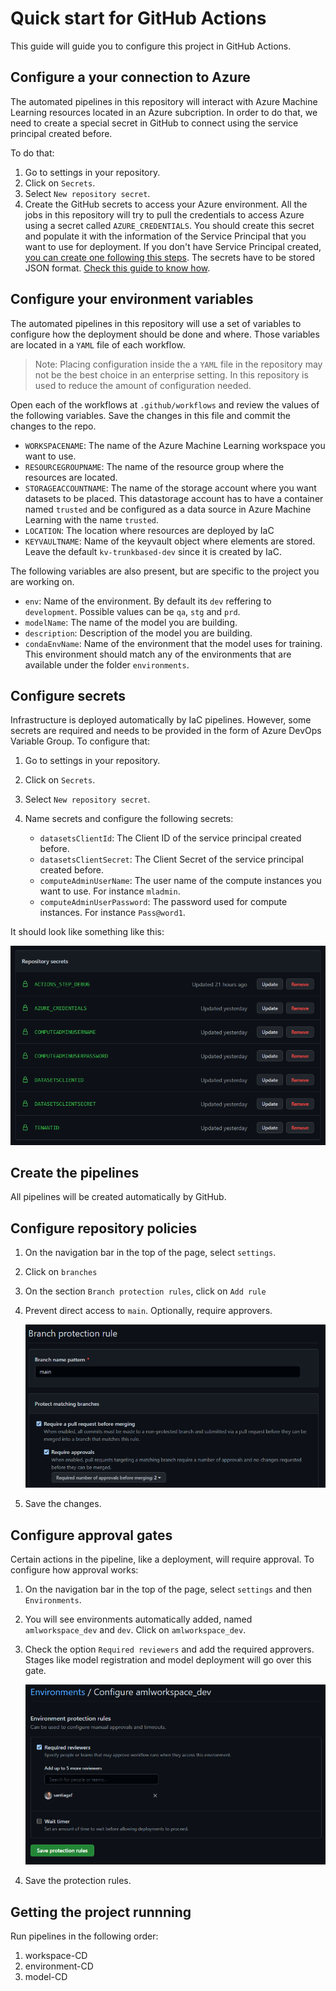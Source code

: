# Quick start for GitHub Actions

This guide will guide you to configure this project in GitHub Actions.

## Configure a your connection to Azure

The automated pipelines in this repository will interact with Azure Machine Learning resources located in an Azure subcription. In order to do that, we need to create a special secret in GitHub to connect using the service principal created before.

To do that:
1. Go to settings in your repository.
2. Click on `Secrets`.
3. Select `New repository secret`.
4. Create the GitHub secrets to access your Azure environment. All the jobs in this repository will try to pull the credentials to access Azure using a secret called `AZURE_CREDENTIALS`. You should create this secret and populate it with the information of the Service Principal that you want to use for deployment. If you don't have Service Principal created, [you can create one following this steps](https://docs.microsoft.com/en-us/azure/active-directory/develop/howto-create-service-principal-portal). The secrets have to be stored JSON format. [Check this guide to know how](https://github.com/marketplace/actions/azure-login#configure-deployment-credentials).

## Configure your environment variables

The automated pipelines in this repository will use a set of variables to configure how the deployment should be done and where. Those variables are located in a `YAML` file of each workflow.

> Note: Placing configuration inside the a `YAML` file in the repository may not be the best choice in an enterprise setting. In this repository is used to reduce the amount of configuration needed.

Open each of the workflows at `.github/workflows` and review the values of the following variables. Save the changes in this file and commit the changes to the repo.

- `WORKSPACENAME`: The name of the Azure Machine Learning workspace you want to use.
- `RESOURCEGROUPNAME`: The name of the resource group where the resources are located.
- `STORAGEACCOUNTNAME`: The name of the storage account where you want datasets to be placed. This datastorage account has to have a container named `trusted` and be configured as a data source in Azure Machine Learning with the name `trusted`.
- `LOCATION`: The location where resources are deployed by IaC
- `KEYVAULTNAME`: Name of the keyvault object where elements are stored. Leave the default `kv-trunkbased-dev` since it is created by IaC.

The following variables are also present, but are specific to the project you are working on.

- `env`: Name of the environment. By default its `dev` reffering to `development`. Possible values can be `qa`, `stg` and `prd`.
- `modelName`: The name of the model you are building. 
- `description`: Description of the model you are building.
- `condaEnvName`: Name of the environment that the model uses for training. This environment should match any of the environments that are available under the folder `environments`.

## Configure secrets

Infrastructure is deployed automatically by IaC pipelines. However, some secrets are required and needs to be provided in the form of Azure DevOps Variable Group. To configure that:

1. Go to settings in your repository.
2. Click on `Secrets`.
3. Select `New repository secret`.
3. Name secrets and configure the following secrets:

    - `datasetsClientId`: The Client ID of the service principal created before.
    - `datasetsClientSecret`: The Client Secret of the service principal created before.
    - `computeAdminUserName`: The user name of the compute instances you want to use. For instance `mladmin`.
    - `computeAdminUserPassword`: The password used for compute instances. For instance `Pass@word1`.

It should look like something like this:

![](assets/github-secrets.png)


## Create the pipelines

All pipelines will be created automatically by GitHub.

## Configure repository policies

1. On the navigation bar in the top of the page, select `settings`.
2. Click on `branches`
3. On the section `Branch protection rules`, click on `Add rule`
4. Prevent direct access to `main`. Optionally, require approvers. 

    ![](assets/github-manage-main-rule.png)

7. Save the changes.

## Configure approval gates

Certain actions in the pipeline, like a deployment, will require approval. To configure how approval works:

1. On the navigation bar in the top of the page, select `settings` and then `Environments`.
2. You will see environments automatically added, named `amlworkspace_dev` and `dev`. Click on `amlworkspace_dev`.
3. Check the option `Required reviewers` and add the required approvers. Stages like model registration and model deployment will go over this gate.

    ![](assets/github-environments-approvals.png)

4. Save the protection rules.

## Getting the project runnning

Run pipelines in the following order:

1. workspace-CD
2. environment-CD
3. model-CD